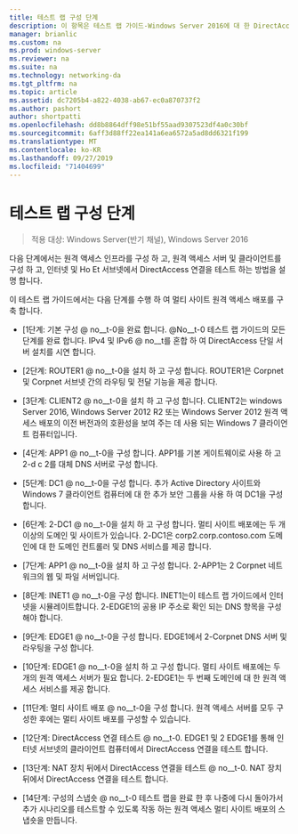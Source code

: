 ```yaml
---
title: 테스트 랩 구성 단계
description: 이 항목은 테스트 랩 가이드-Windows Server 2016에 대 한 DirectAccess 멀티 사이트 배포 시연의 일부입니다.
manager: brianlic
ms.custom: na
ms.prod: windows-server
ms.reviewer: na
ms.suite: na
ms.technology: networking-da
ms.tgt_pltfrm: na
ms.topic: article
ms.assetid: dc7205b4-a822-4038-ab67-ec0a870737f2
ms.author: pashort
author: shortpatti
ms.openlocfilehash: dd8b8864dff98e51bf55aad9307523df4a0c30bf
ms.sourcegitcommit: 6aff3d88ff22ea141a6ea6572a5ad8dd6321f199
ms.translationtype: MT
ms.contentlocale: ko-KR
ms.lasthandoff: 09/27/2019
ms.locfileid: "71404699"
---
```

# <a name="steps-for-configuring-the-test-lab"></a>테스트 랩 구성 단계

>적용 대상: Windows Server(반기 채널), Windows Server 2016

다음 단계에서는 원격 액세스 인프라를 구성 하 고, 원격 액세스 서버 및 클라이언트를 구성 하 고, 인터넷 및 Ho Et 서브넷에서 DirectAccess 연결을 테스트 하는 방법을 설명 합니다.  
  
이 테스트 랩 가이드에서는 다음 단계를 수행 하 여 멀티 사이트 원격 액세스 배포를 구축 합니다.  
  
-   [1단계: 기본 구성 @ no__t-0을 완료 합니다. @No__t-0 테스트 랩 가이드의 모든 단계를 완료 합니다. IPv4 및 IPv6 @ no__t를 혼합 하 여 DirectAccess 단일 서버 설치를 시연 합니다.  
  
-   [2단계: ROUTER1 @ no__t-0을 설치 하 고 구성 합니다. ROUTER1은 Corpnet 및 Corpnet 서브넷 간의 라우팅 및 전달 기능을 제공 합니다.  
  
-   [3단계: CLIENT2 @ no__t-0을 설치 하 고 구성 합니다. CLIENT2는 windows Server 2016, Windows Server 2012 R2 또는 Windows Server 2012 원격 액세스 배포의 이전 버전과의 호환성을 보여 주는 데 사용 되는 Windows 7 클라이언트 컴퓨터입니다.  
  
-   [4단계: APP1 @ no__t-0을 구성 합니다. APP1를 기본 게이트웨이로 사용 하 고 2-d c 2를 대체 DNS 서버로 구성 합니다.  
  
-   [5단계: DC1 @ no__t-0을 구성 합니다. 추가 Active Directory 사이트와 Windows 7 클라이언트 컴퓨터에 대 한 추가 보안 그룹을 사용 하 여 DC1을 구성 합니다.  
  
-   [6단계: 2-DC1 @ no__t-0을 설치 하 고 구성 합니다. 멀티 사이트 배포에는 두 개 이상의 도메인 및 사이트가 있습니다. 2-DC1은 corp2.corp.contoso.com 도메인에 대 한 도메인 컨트롤러 및 DNS 서비스를 제공 합니다.  
  
-   [7단계: APP1 @ no__t-0을 설치 하 고 구성 합니다. 2-APP1는 2 Corpnet 네트워크의 웹 및 파일 서버입니다.  
  
-   [8단계: INET1 @ no__t-0을 구성 합니다. INET1는이 테스트 랩 가이드에서 인터넷을 시뮬레이트합니다. 2-EDGE1의 공용 IP 주소로 확인 되는 DNS 항목을 구성 해야 합니다.  
  
-   [9단계: EDGE1 @ no__t-0을 구성 합니다. EDGE1에서 2-Corpnet DNS 서버 및 라우팅을 구성 합니다.  
  
-   [10단계: EDGE1 @ no__t-0을 설치 하 고 구성 합니다. 멀티 사이트 배포에는 두 개의 원격 액세스 서버가 필요 합니다. 2-EDGE1는 두 번째 도메인에 대 한 원격 액세스 서비스를 제공 합니다.  
  
-   [11단계: 멀티 사이트 배포 @ no__t-0을 구성 합니다. 원격 액세스 서버를 모두 구성한 후에는 멀티 사이트 배포를 구성할 수 있습니다.  
  
-   [12단계: DirectAccess 연결 테스트 @ no__t-0. EDGE1 및 2 EDGE1를 통해 인터넷 서브넷의 클라이언트 컴퓨터에서 DirectAccess 연결을 테스트 합니다.  
  
-   [13단계: NAT 장치 뒤에서 DirectAccess 연결을 테스트 @ no__t-0. NAT 장치 뒤에서 DirectAccess 연결을 테스트 합니다.  
  
-   [14단계: 구성의 스냅숏 @ no__t-0 테스트 랩을 완료 한 후 나중에 다시 돌아가서 추가 시나리오를 테스트할 수 있도록 작동 하는 원격 액세스 멀티 사이트 배포의 스냅숏을 만듭니다.  
  


